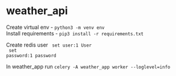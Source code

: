 # weather_api

Create virtual env - <code>python3 -m venv env</code></br>
Install requirements - <code>pip3 install -r requirements.txt</code></br>

Create redis user <code> set user:1 User </code><br>
<code> set password:1 password </code>

In weather_app run <code>celery -A weather_app worker --loglevel=info </code>

